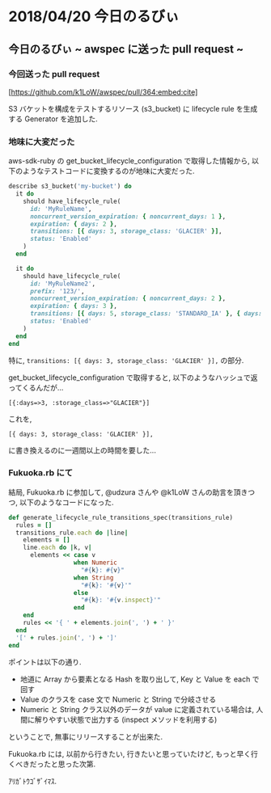 # 2018/04/20 今日のるびぃ

## 今日のるびぃ ~ awspec に送った pull request ~

### 今回送った pull request

[https://github.com/k1LoW/awspec/pull/364:embed:cite]

S3 バケットを構成をテストするリソース (s3_bucket) に lifecycle rule を生成する Generator を追加した.

### 地味に大変だった

aws-sdk-ruby の get_bucket_lifecycle_configuration で取得した情報から, 以下のようなテストコードに変換するのが地味に大変だった.

```ruby
describe s3_bucket('my-bucket') do
  it do
    should have_lifecycle_rule(
      id: 'MyRuleName',
      noncurrent_version_expiration: { noncurrent_days: 1 },
      expiration: { days: 2 },
      transitions: [{ days: 3, storage_class: 'GLACIER' }],
      status: 'Enabled'
    )
  end

  it do
    should have_lifecycle_rule(
      id: 'MyRuleName2',
      prefix: '123/',
      noncurrent_version_expiration: { noncurrent_days: 2 },
      expiration: { days: 3 },
      transitions: [{ days: 5, storage_class: 'STANDARD_IA' }, { days: 10, storage_class: 'GLACIER' }],
      status: 'Enabled'
    )
  end
end
```

特に, `transitions: [{ days: 3, storage_class: 'GLACIER' }],` の部分.

get_bucket_lifecycle_configuration で取得すると, 以下のようなハッシュで返ってくるんだが...

```
[{:days=>3, :storage_class=>"GLACIER"}]
```

これを,

```
[{ days: 3, storage_class: 'GLACIER' }],
```

に書き換えるのに一週間以上の時間を要した...

### Fukuoka.rb にて

結局, Fukuoka.rb に参加して, @udzura さんや @k1LoW さんの助言を頂きつつ, 以下のようなコードになった.

```ruby
def generate_lifecycle_rule_transitions_spec(transitions_rule)
  rules = []
  transitions_rule.each do |line|
    elements = []
    line.each do |k, v|
      elements << case v
                  when Numeric
                    "#{k}: #{v}"
                  when String
                    "#{k}: '#{v}'"
                  else
                    "#{k}: '#{v.inspect}'"
                  end
    end
    rules << '{ ' + elements.join(', ') + ' }'
  end
  '[' + rules.join(', ') + ']'
end
```

ポイントは以下の通り.

* 地道に Array から要素となる Hash を取り出して, Key と Value を each で回す
* Value のクラスを case 文で Numeric と String で分岐させる
* Numeric と String クラス以外のデータが value に定義されている場合は, 人間に解りやすい状態で出力する (inspect メソッドを利用する)

ということで, 無事にリリースすることが出来た.

Fukuoka.rb には, 以前から行きたい, 行きたいと思っていたけど, もっと早く行くべきだったと思った次第.

ｱﾘｶﾞﾄｳｺﾞｻﾞｲﾏｽ.
